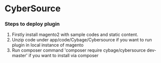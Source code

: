 # CyberSource
### Steps to deploy plugin ###
1) Firstly install magento2 with sample codes and static content.
2) Unzip code under app/code/Cybage/Cybersource if you want to run plugin in local instance of magento
3) Run composer command 'composer require cybage/cybersource dev-master' if you want to install via composer


